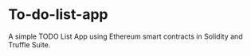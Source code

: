 # To-do-list-app
A simple TODO List App using Ethereum smart contracts in Solidity and Truffle Suite.
